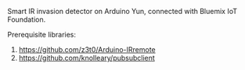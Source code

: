Smart IR invasion detector on Arduino Yun, connected with Bluemix IoT Foundation.<br/>

Prerequisite libraries:<br/>
1. https://github.com/z3t0/Arduino-IRremote<br/>
2. https://github.com/knolleary/pubsubclient<br/>
